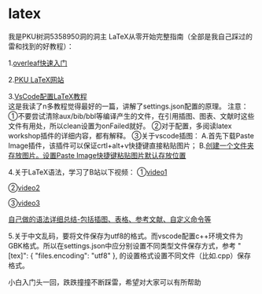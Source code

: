 # latex
我是PKU树洞5358950洞的洞主
LaTeX从零开始完整指南（全部是我自己踩过的雷和找到的好教程）：

1.[overleaf快速入门](https://www.overleaf.com/learn/latex/Learn_LaTeX_in_30_minutes)

2.[PKU LaTeX网站](https://latex.pku.edu.cn)

3.[VsCode配置LaTeX教程](https://zhuanlan.zhihu.com/p/166523064)    
 这是我读了n多教程觉得最好的一篇，讲解了settings.json配置的原理。
注意：
①不要尝试清除aux/bib/bbl等编译产生的文件，在引用插图、图表、文献时这些文件有用处，所以clean设置为onFailed就好。
②对于配置，多阅读latex workshop插件的详细内容，都有解释。
③关于vscode插图：
A.首先下载Paste Image插件，该插件可以保证crtl+alt+v快捷键直接粘贴图片；
B.[创建一个文件夹存放图片。设置Paste Image快捷键粘贴图片默认存放位置](https://blog.csdn.net/javahighness/article/details/90454136?spm=1001.2014.3001.5506)

4.关于LaTeX语法，学习了B站以下视频：
①[video1](https://www.bilibili.com/video/BV15x411j7k6/?spm_id_from=333.999.0.0&vd_source=db6edf094802fef6bc67dbf99244ba0c)

②[video2](https://www.bilibili.com/video/BV11h41127FD/?spm_id_from=333.999.0.0&vd_source=db6edf094802fef6bc67dbf99244ba0c)

③[video3](https://www.bilibili.com/video/BV1qa4y1v7my/?spm_id_from=333.999.0.0&vd_source=db6edf094802fef6bc67dbf99244ba0c)

[自己做的语法详细总结-包括插图、表格、参考文献、自定义命令等](https://github.com/cryingnow/latex.git)

5.关于中文乱码，要将文件保存为utf8的格式。而vscode配置c++环境文件为GBK格式。所以在settings.json中应分别设置不同类型文件保存方式，参考 "[tex]": {
        "files.encoding": "utf8"
    },  的设置格式设置不同文件（比如.cpp）保存格式。

小白入门头一回，跌跌撞撞不断踩雷，希望对大家可以有所帮助

